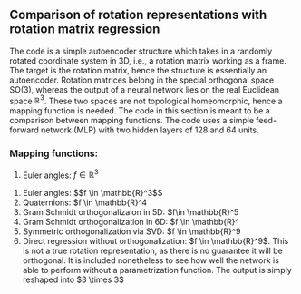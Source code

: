 ## Comparison of rotation representations with rotation matrix regression
The code is a simple autoencoder structure which takes in a randomly rotated coordinate system in 3D, i.e., a rotation matrix working as a frame. The target is the rotation matrix, hence the structure is essentially an autoencoder. Rotation matrices belong in the special orthogonal space SO(3), whereas the output of a neural network lies on the real Euclidean space $\mathbb{R}^3$. These two spaces are not topological
homeomorphic, hence a mapping function is needed. The code in this section is meant to be a comparison between mapping functions. The code uses a simple feed-forward network (MLP) with two hidden layers of 128 and 64 units.

### Mapping functions:

1. Euler angles: $f \in \mathbb{R}^3$

<ol>
  <li>Euler angles: $$f \in \mathbb{R}^3$$</li>
  <li>Quaternions: $f \in \mathbb{R}^4</li>
  <li>Gram Schmidt orthogonalizaion in 5D: $f\in \mathbb{R}^5</li>
  <li> Gram Schmidt orthogonalization in 6D: $f \in \mathbb{R}^</li>
  <li> Symmetric orthogonalization via SVD: $f \in \mathbb{R}^9</li>
    <li>Direct regression without orthogonalization: $f \in \mathbb{R}^9$. This is not a true rotation representation, as there is no guarantee it will be orthogonal. It is included nonetheless to see how well the network is able to perform without a parametrization function. The output is simply reshaped into $3 \times 3$ </li>
</ol>

